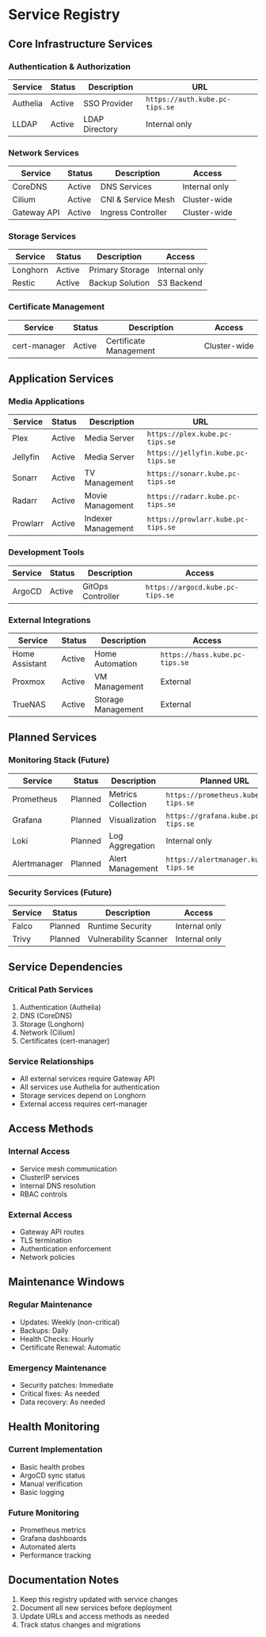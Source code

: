 # Service Registry

## Core Infrastructure Services

### Authentication & Authorization

| Service  | Status | Description    | URL                            |
| -------- | ------ | -------------- | ------------------------------ |
| Authelia | Active | SSO Provider   | `https://auth.kube.pc-tips.se` |
| LLDAP    | Active | LDAP Directory | Internal only                  |

### Network Services

| Service     | Status | Description        | Access        |
| ----------- | ------ | ------------------ | ------------- |
| CoreDNS     | Active | DNS Services       | Internal only |
| Cilium      | Active | CNI & Service Mesh | Cluster-wide  |
| Gateway API | Active | Ingress Controller | Cluster-wide  |

### Storage Services

| Service  | Status | Description     | Access        |
| -------- | ------ | --------------- | ------------- |
| Longhorn | Active | Primary Storage | Internal only |
| Restic   | Active | Backup Solution | S3 Backend    |

### Certificate Management

| Service      | Status | Description            | Access       |
| ------------ | ------ | ---------------------- | ------------ |
| cert-manager | Active | Certificate Management | Cluster-wide |

## Application Services

### Media Applications

| Service  | Status | Description        | URL                                |
| -------- | ------ | ------------------ | ---------------------------------- |
| Plex     | Active | Media Server       | `https://plex.kube.pc-tips.se`     |
| Jellyfin | Active | Media Server       | `https://jellyfin.kube.pc-tips.se` |
| Sonarr   | Active | TV Management      | `https://sonarr.kube.pc-tips.se`   |
| Radarr   | Active | Movie Management   | `https://radarr.kube.pc-tips.se`   |
| Prowlarr | Active | Indexer Management | `https://prowlarr.kube.pc-tips.se` |

### Development Tools

| Service | Status | Description       | Access                           |
| ------- | ------ | ----------------- | -------------------------------- |
| ArgoCD  | Active | GitOps Controller | `https://argocd.kube.pc-tips.se` |

### External Integrations

| Service        | Status | Description        | Access                         |
| -------------- | ------ | ------------------ | ------------------------------ |
| Home Assistant | Active | Home Automation    | `https://hass.kube.pc-tips.se` |
| Proxmox        | Active | VM Management      | External                       |
| TrueNAS        | Active | Storage Management | External                       |

## Planned Services

### Monitoring Stack (Future)

| Service      | Status  | Description        | Planned URL                            |
| ------------ | ------- | ------------------ | -------------------------------------- |
| Prometheus   | Planned | Metrics Collection | `https://prometheus.kube.pc-tips.se`   |
| Grafana      | Planned | Visualization      | `https://grafana.kube.pc-tips.se`      |
| Loki         | Planned | Log Aggregation    | Internal only                          |
| Alertmanager | Planned | Alert Management   | `https://alertmanager.kube.pc-tips.se` |

### Security Services (Future)

| Service | Status  | Description           | Access        |
| ------- | ------- | --------------------- | ------------- |
| Falco   | Planned | Runtime Security      | Internal only |
| Trivy   | Planned | Vulnerability Scanner | Internal only |

## Service Dependencies

### Critical Path Services

1. Authentication (Authelia)
2. DNS (CoreDNS)
3. Storage (Longhorn)
4. Network (Cilium)
5. Certificates (cert-manager)

### Service Relationships

- All external services require Gateway API
- All services use Authelia for authentication
- Storage services depend on Longhorn
- External access requires cert-manager

## Access Methods

### Internal Access

- Service mesh communication
- ClusterIP services
- Internal DNS resolution
- RBAC controls

### External Access

- Gateway API routes
- TLS termination
- Authentication enforcement
- Network policies

## Maintenance Windows

### Regular Maintenance

- Updates: Weekly (non-critical)
- Backups: Daily
- Health Checks: Hourly
- Certificate Renewal: Automatic

### Emergency Maintenance

- Security patches: Immediate
- Critical fixes: As needed
- Data recovery: As needed

## Health Monitoring

### Current Implementation

- Basic health probes
- ArgoCD sync status
- Manual verification
- Basic logging

### Future Monitoring

- Prometheus metrics
- Grafana dashboards
- Automated alerts
- Performance tracking

## Documentation Notes

1. Keep this registry updated with service changes
2. Document all new services before deployment
3. Update URLs and access methods as needed
4. Track status changes and migrations
